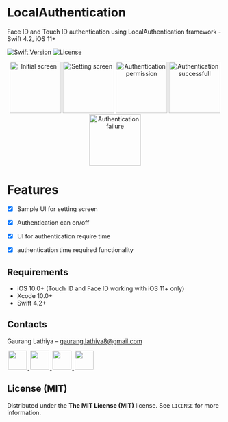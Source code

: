 # LocalAuthentication
Face ID and Touch ID authentication using LocalAuthentication framework - Swift 4.2, iOS 11+

[![Swift Version][swift-image]][swift-url]
[![License][license-image]][license-url]

<p align="center">
  <img src="https://i.imgur.com/snCU1AE.png" alt="Initial screen" width="120" />
  <img src="https://i.imgur.com/F0RxvCC.png" alt="Setting screen" width="120" />
  <img src="https://i.imgur.com/0tc95d2.png" alt="Authentication permission" width="120" />
  <img src="https://i.imgur.com/YDPZuYD.png" alt="Authentication successfull" width="120" />
  <img src="https://i.imgur.com/CgklP1W.png" alt="Authentication failure" width="120" />
</p>

# Features

- [x] Sample UI for setting screen
- [x] Authentication can on/off
- [x] UI for authentication require time
- [x] authentication time required functionality


## Requirements

- iOS 10.0+ (Touch ID and Face ID working with iOS 11+ only)
- Xcode 10.0+
- Swift 4.2+


## Contacts

Gaurang Lathiya  – gaurang.lathiya8@gmail.com

<a href="https://github.com/Gaurang311">
<img src="https://cloud.githubusercontent.com/assets/1567433/6521218/9c7e2502-c378-11e4-9431-c7255cf39577.png" height="44" hspace="2"/>
</a>
<a href="https://twitter.com/gaurang311">
<img src="https://cloud.githubusercontent.com/assets/1567433/6521243/fb085da4-c378-11e4-973e-1eeeac4b5ba5.png" height="44" hspace="2"/>
</a>
<a href="www.linkedin.com/in/gaurang-lathiya-91b60540">
<img src="https://cloud.githubusercontent.com/assets/1567433/6521256/20247bc2-c379-11e4-8e9e-417123debb8c.png" height="44" hspace="2"/>
<a href="https://stackoverflow.com/users/1298362/g212gs?tab=profile">
<img src="https://i.imgur.com/8Px7JnN.png" height="44" hspace="2"/>
</a>


## License (MIT)

Distributed under the **The MIT License (MIT)** license. See ``LICENSE`` for more information.

[swift-image]: https://img.shields.io/badge/swift-4.2-orange.svg
[swift-url]: https://swift.org/
[license-image]: https://img.shields.io/badge/License-MIT-blue.svg
[license-url]: https://www.connect.social/
